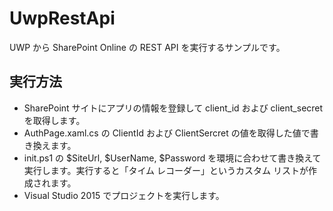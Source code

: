 ﻿# UwpRestApi

UWP から SharePoint Online の REST API を実行するサンプルです。

## 実行方法

* SharePoint サイトにアプリの情報を登録して client_id および client_secret を取得します。
* AuthPage.xaml.cs の ClientId および ClientSercret の値を取得した値で書き換えます。
* init.ps1 の $SiteUrl, $UserName, $Password を環境に合わせて書き換えて実行します。実行すると「タイム レコーダー」というカスタム リストが作成されます。
* Visual Studio 2015 でプロジェクトを実行します。
